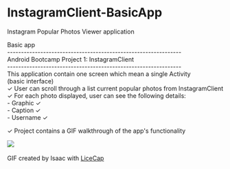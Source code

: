 # InstagramClient-BasicApp
Instagram Popular Photos Viewer application

Basic app<br>
---------------------------------------------------------------<br>
Android Bootcamp Project 1: InstagramClient <br>
---------------------------------------------------------------<br>
This application contain one screen which mean a single Activity <br> 
(basic interface)<br>
✓ User can scroll through a list current popular photos from InstagramClient<br>
✓ For each photo displayed, user can see the following details: <br>
	- Graphic ✓<br>
	- Caption ✓<br>
	- Username ✓<br>

✓ Project contains a GIF walkthrough of the app's functionality <br>

<img src="InstagramClient.gif"/><br><br>
GIF created by Isaac with <a href="www.cockos.com/licecap/">LiceCap</a>




